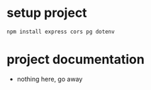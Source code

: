 # setup project
```
npm install express cors pg dotenv
```
# project documentation
- nothing here, go away